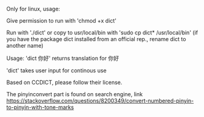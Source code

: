 Only for linux, usage:

Give permission to run with 'chmod +x dict'

Run with './dict' or copy to usr/local/bin with 'sudo cp dict* /usr/local/bin' (if you have the package dict installed from an official rep., rename dict to another name)

Usage:
'dict 你好' returns translation for 你好

'dict' takes user input for continous use


Based on CCDICT, please follow their license.

The pinyinconvert part is found on search engine, link https://stackoverflow.com/questions/8200349/convert-numbered-pinyin-to-pinyin-with-tone-marks
